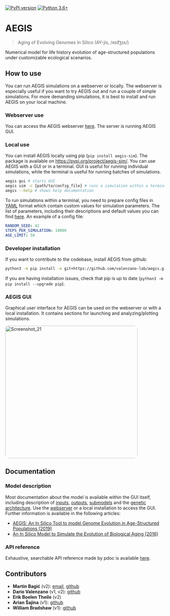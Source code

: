 [![PyPI version](https://badge.fury.io/py/aegis-sim.svg)](https://badge.fury.io/py/aegis-sim)
[![Python 3.6+](https://img.shields.io/badge/python-3.6%2B-blue)](https://www.python.org/downloads/release/python-360/)

# AEGIS

> Aging of Evolving Genomes In Silico (AY-jis, /eɪd͡ʒɪs/)

Numerical model for life history evolution of age-structured populations under customizable ecological scenarios.

<!-- TODO describe what aegis is for and whom is it for -->

## How to use

You can run AEGIS simulations on a webserver or locally. The webserver is especially useful if you want to try AEGIS out and run a couple of simple simulations. For more demanding simulations, it is best to install and run AEGIS on your local machine.

### Webserver use

You can access the AEGIS webserver [here](https://genome.leibniz-fli.de/aegis/). The server is running AEGIS GUI.

### Local use

You can install AEGIS locally using pip (`pip install aegis-sim`). The package is available on https://pypi.org/project/aegis-sim/. You can use AEGIS with a GUI or in a terminal. GUI is useful for running individual simulations, while the terminal is useful for running batches of simulations.

```bash
aegis gui # starts GUI
aegis sim -c {path/to/config_file} # runs a simulation within a terminal
aegis --help # shows help documentation
```

To run simulations within a terminal, you need to prepare config files in [YAML](https://en.wikipedia.org/wiki/YAML) format
which contain custom values for simulation parameters. The list of parameters, including their descriptions and default values you can find [here](src/aegis/documentation/dynamic/default_parameters.md).
An example of a config file:

```yml
RANDOM_SEED: 42
STEPS_PER_SIMULATION: 10000
AGE_LIMIT: 50
```

### Developer installation

If you want to contribute to the codebase, install AEGIS from github:

```bash
python3 -m pip install -e git+https://github.com/valenzano-lab/aegis.git#egg=aegis-sim
```

<!-- or
```bash
git clone git@github.com:valenzano-lab/aegis.git
cd aegis
make install_dev
``` -->

If you are having installation issues, check that pip is up to date (`python3 -m pip install --upgrade pip`).

### AEGIS GUI
Graphical user interface for AEGIS can be used on the webserver or with a local installation. It contains sections for launching and analyzing/plotting simulations.

<img width="418" alt="Screenshot_21" src="https://github.com/user-attachments/assets/520bb69c-a1cd-404a-bdf8-a541340e699a" style="border-radius: 10px;">


## Documentation

### Model description

Most documentation about the model is available within the GUI itself, including description of [inputs](src/aegis/documentation/dynamic/default_parameters.md), [outputs](src/aegis/documentation/dynamic/output_specifications.md), [submodels](src/aegis/documentation/dynamic/submodel_specifications.md) and the [genetic architecture](src/aegis_sim/submodels/genetics/doc.md). Use the [webserver](https://genome.leibniz-fli.de/aegis/) or a local installation to access the GUI.  Further information is available in the following articles:

- [AEGIS: An In Silico Tool to model Genome Evolution in Age-Structured Populations (2019)](https://www.biorxiv.org/content/10.1101/646877v1)
- [An In Silico Model to Simulate the Evolution of Biological Aging (2016)](https://www.biorxiv.org/content/10.1101/037952v1)
<!-- TODO including ODD as modeled by https://www.jasss.org/23/2/7.html-->

### API reference

Exhaustive, searchable API reference made by pdoc is available [here](https://valenzano-lab.github.io/aegis/).

## Contributors

- **Martin Bagić** (v2): [email](martin.bagic@outlook.com), [github](https://github.com/martinbagic)
- **Dario Valenzano** (v1, v2): [github](https://github.com/dvalenzano)
- **Erik Boelen Theile** (v2)
- **Arian Šajina** (v1): [github](https://github.com/ariansajina)
- **William Bradshaw** (v1): [github](https://github.com/willbradshaw)
